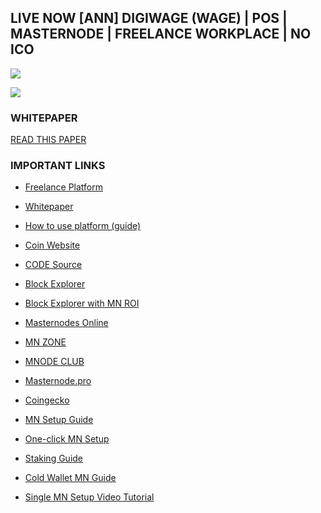 ## LIVE NOW [ANN] DIGIWAGE (WAGE) | POS | MASTERNODE | FREELANCE WORKPLACE | NO ICO 

![](https://ip.bitcointalk.org/?u=https%3A%2F%2Fi.imgur.com%2FLBM9jwX.png&t=592&c=wIg2EhrCgZzdWg)

![](https://ip.bitcointalk.org/?u=https%3A%2F%2Fi.imgur.com%2FQd2jtET.png&t=592&c=20iH16kxPzzVIg)

### WHITEPAPER

[READ THIS PAPER](https://coin.digiwage.org/Digiwage_White_Paper_2.0.pdf)


### IMPORTANT LINKS


- [Freelance Platform](https://www.digiwage.org/)

- [Whitepaper](https://coin.digiwage.org/Digiwage_White_Paper_2.0.pdf)

- [How to use platform (guide)](https://www.digiwage.org/how_to_use)

- [Coin Website](https://coin.digiwage.org/)

- [CODE Source](https://github.com/digiwage/digiwage)

- [Block Explorer](https://explorer2.digiwage.org/)

- [Block Explorer with MN ROI](https://digiwage.blockxplorer.info/)

- [Masternodes Online](https://masternodes.online/currencies/WAGE/)

- [MN ZONE](http://digiwage.mn.zone/)

- [MNODE CLUB](https://mnode.club/g/info/WAGE)

- [Masternode.pro](https://masternodes.pro/stats/wage/statistics)

- [Coingecko](https://www.coingecko.com/en/price_charts/digiwage/usd)

- [MN Setup Guide](https://github.com/digiwage/vps/blob/master/digiwage_guide.txt)

- [One-click MN Setup](https://mnsetup.digiwage.org/)

- [Staking Guide](https://github.com/digiwage/vps/blob/master/staking_guide)

- [Cold Wallet MN Guide](https://github.com/digiwage/digiwage_install/blob/master/digiwage_guide.txt)

- [Single MN Setup Video Tutorial](https://www.youtube.com/watch?v=2bMhxwISZHs)